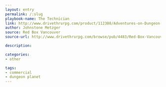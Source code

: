 ```yaml
---
layout: entry
permalink: /:slug
playbook-name: The Technician
link: http://www.drivethrurpg.com/product/112308/Adventures-on-Dungeon-Planet
author: Johnstone Metzger
source: Red Box Vancouver
source-url: http://www.drivethrurpg.com/browse/pub/4483/Red-Box-Vancouver

description:

categories:
- other

tags:
- commercial
- dungeon planet
---
```

